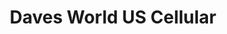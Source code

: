 ---
title: "Daves World US Cellular"
url: /dover-foxcroft/daves-world-us-cellular/
shop: Einkaufszentrum
---